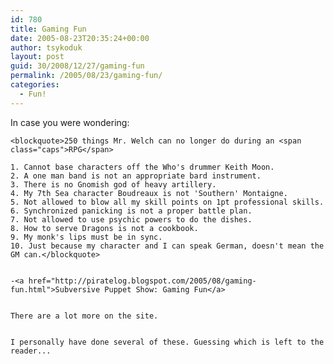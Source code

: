 ```yaml
---
id: 780
title: Gaming Fun
date: 2005-08-23T20:35:24+00:00
author: tsykoduk
layout: post
guid: 30/2008/12/27/gaming-fun
permalink: /2005/08/23/gaming-fun/
categories:
  - Fun!
---
```

In case you were wondering:


	<blockquote>250 things Mr. Welch can no longer do during an <span class="caps">RPG</span>

	1. Cannot base characters off the Who's drummer Keith Moon.
	2. A one man band is not an appropriate bard instrument.
	3. There is no Gnomish god of heavy artillery.
	4. My 7th Sea character Boudreaux is not 'Southern' Montaigne.
	5. Not allowed to blow all my skill points on 1pt professional skills.
	6. Synchronized panicking is not a proper battle plan.
	7. Not allowed to use psychic powers to do the dishes.
	8. How to serve Dragons is not a cookbook.
	9. My monk's lips must be in sync.
	10. Just because my character and I can speak German, doesn't mean the GM can.</blockquote>


	-<a href="http://piratelog.blogspot.com/2005/08/gaming-fun.html">Subversive Puppet Show: Gaming Fun</a>


	There are a lot more on the site.


	I personally have done several of these. Guessing which is left to the reader...